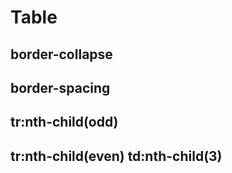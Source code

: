 # Table

## border-collapse

## border-spacing

## tr:nth-child(odd)

## tr:nth-child(even) td:nth-child(3)
